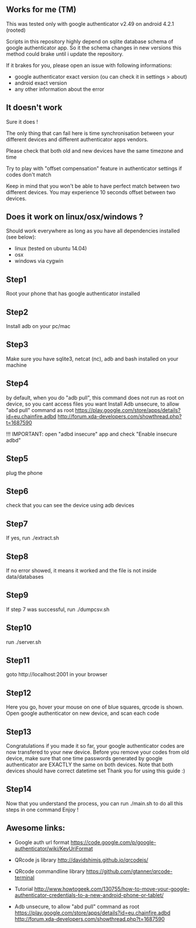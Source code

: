 

## Works for me (TM)

This was tested only with google authenticator v2.49 on android 4.2.1 (rooted)

Scripts in this repository highly depend on sqlite database schema of google authenticator app.
So it the schema changes in new versions this method could brake until i update the repository.

If it brakes for you, please open an issue with following informations:
- google authenticator exact version (ou can check it in settings > about)
- android exact version
- any other information about the error


## It doesn't work

Sure it does !

The only thing that can fail here is time synchronisation between your different devices and different authenticator apps vendors.

Please check that both old and new devices have the same timezone and time

Try to play with "offset compensation" feature in authenticator settings if codes don't match

Keep in mind that you won't be able to have perfect match between two different devices. You may experience 10 seconds offset between two devices. 


## Does it work on linux/osx/windows ?

Should work everywhere as long as you have all dependencies installed (see below):
- linux (tested on ubuntu 14.04)
- osx
- windows via cygwin


## Step1
Root your phone that has google authenticator installed

## Step2
Install adb on your pc/mac

## Step3
Make sure you have sqlite3, netcat (nc), adb and bash installed on your machine

## Step4
by default, when you do "adb pull", this command does not run as root on device, so you cant access files you want
Install Adb unsecure, to allow "abd pull" command as root
https://play.google.com/store/apps/details?id=eu.chainfire.adbd
http://forum.xda-developers.com/showthread.php?t=1687590

!!! IMPORTANT: open "adbd insecure" app and check "Enable insecure adbd"


## Step5
plug the phone

## Step6
check that you can see the device using adb devices

## Step7
If yes, run ./extract.sh

## Step8
If no error showed, it means it worked and the file is not inside data/databases

## Step9
If step 7 was successful, run ./dumpcsv.sh

## Step10
run ./server.sh

## Step11
goto http://localhost:2001 in your browser

## Step12
Here you go, hover your mouse on one of blue squares, qrcode is shown.
Open google authenticator on new device, and scan each code

## Step13
Congratulations if you made it so far, your google authenticator codes are now transfered to your new device.
Before you remove your codes from old device, make sure that one time passwords generated by google authenticator are EXACTLY the same on both devices.
Note that both devices should have correct datetime set
Thank you for using this guide :)

## Step14
Now that you understand the process, you can run ./main.sh to do all this steps in one command
Enjoy !



## Awesome links:

- Google auth url format
https://code.google.com/p/google-authenticator/wiki/KeyUriFormat

- QRcode js library
http://davidshimjs.github.io/qrcodejs/

- QRcode commandline library
https://github.com/gtanner/qrcode-terminal

- Tutorial
http://www.howtogeek.com/130755/how-to-move-your-google-authenticator-credentials-to-a-new-android-phone-or-tablet/

- Adb unsecure, to allow "abd pull" command as root
https://play.google.com/store/apps/details?id=eu.chainfire.adbd
http://forum.xda-developers.com/showthread.php?t=1687590


